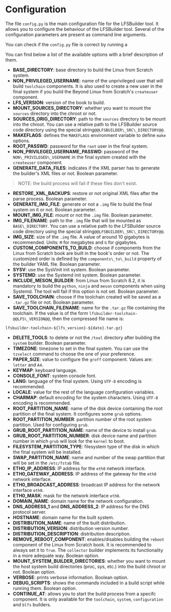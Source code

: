 # Configuration

The file `config.py` is the main configuration file for the LFSBuilder tool. It allows you to configure the behaviour of the LFSBuilder tool. Several of the configuration parameters are present as command line arguments.

You can check if the `config.py` file is correct by running a

You can find below a list of the available options with a brief description of them.


* **BASE\_DIRECTORY**: base directory to build the Linux from Scratch system.
* **NON\_PRIVILEGED\_USERNAME**: name of the unprivileged user that will build `toolchain` components. It is also used to create a new user in the final system if you build the Beyond Linux from Scratch's `createuser` component.
* **LFS\_VERSION**: version of the book to build.
* **MOUNT\_SOURCES\_DIRECTORY**: whether you want to mount the `sources` directory into the chroot or not.
* **SOURCES\_ORIG\_DIRECTORY**: path to the `sources` directory to be mount into the chroot. You can use a relative path to the LFSBuilder source code directory using the special string`@@LFSBUILDER\_SRC\_DIRECTORY@@`.
* **MAKEFLAGS**: defines the `MAKEFLAGS` environment variable to define `make` options.
* **ROOT\_PASSWD**: password for the `root` user in the final system.
* **NON\_PRIVILEGED\_USERNAME\_PASSWD**: password of the `NON\_PRIVILEGED\_USERNAME` in the final system created with the `createuser` component.
* **GENERATE\_DATA\_FILES**: indicates if the XML parser has to generate the builder's XML files or not. Boolean parameter.
> <div class="warning-quote"> NOTE: the build process will fail if these files don't exist.
* **RESTORE\_XML\_BACKUPS**: restore or not original XML files after the parse process. Boolean parameter.
* **GENERATE\_IMG\_FILE**: generate or not a `.img` file to build the final system on it or not. Boolean parameter.
* **MOUNT\_IMG\_FILE**: mount or not the `.img` file. Boolean parameter.
* **IMG\_FILENAME**: path to the `.img` file that will be mounted as `BASE\_DIRECTORY`. You can use a relative path to the LFSBuilder source code directory using the special string`@@LFSBUILDER\_SRC\_DIRECTORY@@`.
* **IMG\_SIZE**: size of the `.img` file. A value of around 10 gigabytes is recommended. Units: `M` for megabytes and `G` for gigabytes.
* **CUSTOM\_COMPONENTS\_TO\_BUILD**: choose if components from the Linux from Scratch book are built in the book's order or not. The customized order is defined by the `components\_to\_build` property of the builder YAML file. Boolean parameter.
* **SYSV**: use the SysVinit init system. Boolean parameter.
* **SYSTEMD**: use the Systemd init system. Boolean parameter.
* **INCLUDE\_MESON\_BUILDER**: from Linux from Scratch 8.2, it is mandatory to build the `python`, `ninja` and `meson` components when using Systemd. The tool will fail if this option is not set. Boolean parameter.
* **SAVE\_TOOLCHAIN**: choose if the toolchain created will be saved as a `.tar.gz` file or not. Boolean parameter.
* **SAVE\_TOOLCHAIN\_FILENAME**: name for the `.tar.gz` file containing the toolchain. If the value is of the form `lfsbuilder-toolchain-@@LFS\_VERSION@@`, then the compressed file name is:
```
lfsbuilder-toolchain-${lfs_version}-${date}.tar.gz}
```
* **DELETE\_TOOLS**: to delete or not the `/tool` directory after building the `system` builder. Boolean parameter.
* **TIMEZONE**: timezone to set in the final system. You can use the `tzselect` command to choose the one of your preference.
* **PAPER\_SIZE**: value to configure the `groff` component. Values are: `letter` and `A4`.
* **KEYMAP**: keyboard language.
* **CONSOLE\_FONT**: system console font.
* **LANG**: language of the final system. Using `UTF-8` encoding is recommended.
* **LOCALE**: value for the rest of the language configuration variables.
* **CHARMAP**: default encoding for the system characters. Using `UTF-8` encoding is recommended.
* **ROOT\_PARTITION\_NAME**: name of the disk device containing the root partition of the final system. It configures some `grub` options.
* **ROOT\_PARTITION\_NUMBER**: partition number of the root system partition. Used for configuring `grub`.
* **GRUB\_ROOT\_PARTITION\_NAME**: name of the device to install `grub`.
* **GRUB\_ROOT\_PARTITION\_NUMBER**: disk device name and partition number in which `grub` will look for the `kernel` to boot.
* **FILESYSTEM\_PARTITION\_TYPE**: filesystem type of the disk in which the final system will be installed.
* **SWAP\_PARTITION\_NAME**: name and number of the swap partition that will be set in the `/etc/fstab` file.
* **ETH0\_IP\_ADDRESS**: IP address for the `eth0` network interface.
* **ETH0\_GATEWAY\_ADDRESS**: IP address of the gateway for the `eth0` network interface.
* **ETH0\_BROADCAST\_ADDRESS**: broadcast IP address for the network interface `eth0`.
* **ETH0\_MASK**: mask for the network interface `eth0`.
* **DOMAIN\_NAME**: domain name for the network configuration.
* **DNS\_ADDRESS\_1** and **DNS\_ADDRESS\_2**: IP address for the DNS protocol server.
* **HOSTNAME**: domain name for the built system.
* **DISTRIBUTION\_NAME**: name of the built distribution.
* **DISTRIBUTION\_VERSION**: distribution version number.
* **DISTRIBUTION\_DESCRIPTION**: distribution description.
* **REMOVE\_REBOOT\_COMPONENT**: enables/disables building the `reboot` component of the Linux from Scratch book. It is recommended to always set it to `True`. The `collector` builder implements its functionality in a more adequate way. Boolean option.
* **MOUNT\_SYSTEM\_BUILDER\_DIRECTORIES**: whether you want to mount the host system build directories (proc, sys, etc.) into the build chroot or not. Boolean option.
* **VERBOSE**: prints verbose information. Boolean option.
* **DEBUG\_SCRIPTS**: shows the commands included in a build script while running them. Boolean option.
* **CONTINUE\_AT**: allows you to start the build process from a specifc component. It is only available for the `toolchain`, `system`, `configuration` and `blfs` builders.
